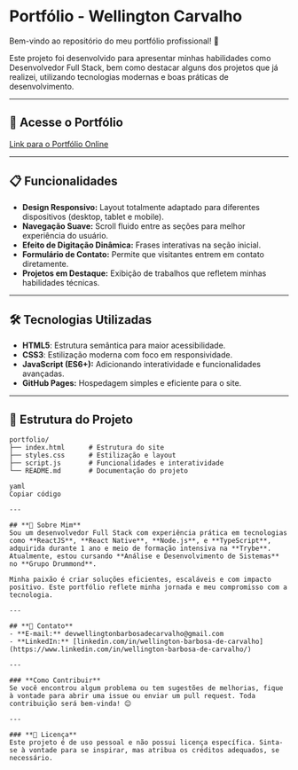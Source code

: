 # **Portfólio - Wellington Carvalho**

Bem-vindo ao repositório do meu portfólio profissional! 🚀

Este projeto foi desenvolvido para apresentar minhas habilidades como Desenvolvedor Full Stack, bem como destacar alguns dos projetos que já realizei, utilizando tecnologias modernas e boas práticas de desenvolvimento.

---

## **🔗 Acesse o Portfólio**
[Link para o Portfólio Online](#)

---

## **📋 Funcionalidades**
- **Design Responsivo:** Layout totalmente adaptado para diferentes dispositivos (desktop, tablet e mobile).
- **Navegação Suave:** Scroll fluido entre as seções para melhor experiência do usuário.
- **Efeito de Digitação Dinâmica:** Frases interativas na seção inicial.
- **Formulário de Contato:** Permite que visitantes entrem em contato diretamente.
- **Projetos em Destaque:** Exibição de trabalhos que refletem minhas habilidades técnicas.

---

## **🛠️ Tecnologias Utilizadas**
- **HTML5**: Estrutura semântica para maior acessibilidade.
- **CSS3**: Estilização moderna com foco em responsividade.
- **JavaScript (ES6+):** Adicionando interatividade e funcionalidades avançadas.
- **GitHub Pages:** Hospedagem simples e eficiente para o site.

---

## **📂 Estrutura do Projeto**

```plaintext
portfolio/
├── index.html      # Estrutura do site
├── styles.css      # Estilização e layout
├── script.js       # Funcionalidades e interatividade
└── README.md       # Documentação do projeto

yaml
Copiar código

---

## **📌 Sobre Mim**
Sou um desenvolvedor Full Stack com experiência prática em tecnologias como **ReactJS**, **React Native**, **Node.js**, e **TypeScript**, adquirida durante 1 ano e meio de formação intensiva na **Trybe**. Atualmente, estou cursando **Análise e Desenvolvimento de Sistemas** no **Grupo Drummond**.

Minha paixão é criar soluções eficientes, escaláveis e com impacto positivo. Este portfólio reflete minha jornada e meu compromisso com a tecnologia.

---

## **📧 Contato**
- **E-mail:** devwellingtonbarbosadecarvalho@gmail.com  
- **LinkedIn:** [linkedin.com/in/wellington-barbosa-de-carvalho](https://www.linkedin.com/in/wellington-barbosa-de-carvalho/)

---

### **Como Contribuir**
Se você encontrou algum problema ou tem sugestões de melhorias, fique à vontade para abrir uma issue ou enviar um pull request. Toda contribuição será bem-vinda! 😊

---

### **📜 Licença**
Este projeto é de uso pessoal e não possui licença específica. Sinta-se à vontade para se inspirar, mas atribua os créditos adequados, se necessário.
